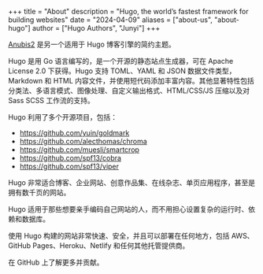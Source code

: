 +++
title = "About"
description = "Hugo, the world’s fastest framework for building websites"
date = "2024-04-09"
aliases = ["about-us", "about-hugo"]
author = ["Hugo Authors", "Junyi"]
+++

[Anubis2](https://github.com/hugo-theme-anubis2/hugo-theme-anubis2) 是另一个适用于 Hugo 博客引擎的简约主题。

Hugo 是用 Go 语言编写的，是一个开源的静态站点生成器，可在 Apache License 2.0 下获得。Hugo 支持 TOML、YAML 和 JSON 数据文件类型，Markdown 和 HTML 内容文件，并使用短代码添加丰富内容。其他显著特性包括分类法、多语言模式、图像处理、自定义输出格式、HTML/CSS/JS 压缩以及对 Sass SCSS 工作流的支持。

Hugo 利用了多个开源项目，包括：

* <https://github.com/yuin/goldmark>
* <https://github.com/alecthomas/chroma>
* <https://github.com/muesli/smartcrop>
* <https://github.com/spf13/cobra>
* <https://github.com/spf13/viper>

Hugo 非常适合博客、企业网站、创意作品集、在线杂志、单页应用程序，甚至是拥有数千页的网站。

Hugo 适用于那些想要亲手编码自己网站的人，而不用担心设置复杂的运行时、依赖和数据库。

使用 Hugo 构建的网站非常快速、安全，并且可以部署在任何地方，包括 AWS、GitHub Pages、Heroku、Netlify 和任何其他托管提供商。

在 GitHub 上了解更多并贡献。
